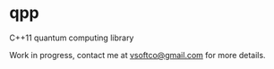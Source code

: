 qpp
===

C++11 quantum computing library

Work in progress, contact me at vsoftco@gmail.com for more details.

